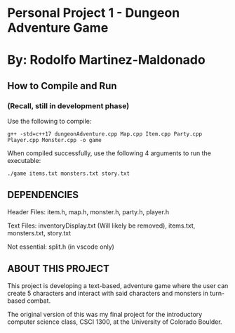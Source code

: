 # Personal Project 1 - Dungeon Adventure Game
# By: Rodolfo Martinez-Maldonado

## How to Compile and Run

### (Recall, still in development phase)

Use the following to compile:

```
g++ -std=c++17 dungeonAdventure.cpp Map.cpp Item.cpp Party.cpp Player.cpp Monster.cpp -o game
```

When compiled successfully, use the following 4 arguments to run the executable:

```
./game items.txt monsters.txt story.txt
```

## DEPENDENCIES

Header Files: item.h, map.h, monster.h, party.h, player.h

Text Files: inventoryDisplay.txt (Will likely be removed), items.txt, monsters.txt, story.txt

Not essential: split.h (in vscode only)

## ABOUT THIS PROJECT

This project is developing a text-based, adventure game where the user can create 5 characters
and interact with said characters and monsters in turn-based combat.

The original version of this was my final project for the introductory computer science class, CSCI 1300,
at the University of Colorado Boulder.